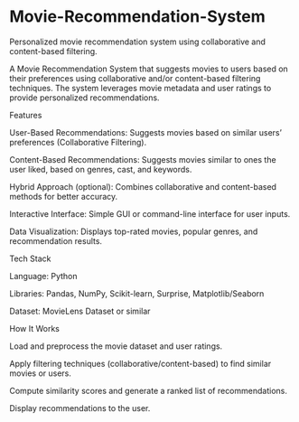 # Movie-Recommendation-System
Personalized movie recommendation system using collaborative and content-based filtering.

A Movie Recommendation System that suggests movies to users based on their preferences using collaborative and/or content-based filtering techniques. The system leverages movie metadata and user ratings to provide personalized recommendations.

Features

User-Based Recommendations: Suggests movies based on similar users’ preferences (Collaborative Filtering).

Content-Based Recommendations: Suggests movies similar to ones the user liked, based on genres, cast, and keywords.

Hybrid Approach (optional): Combines collaborative and content-based methods for better accuracy.

Interactive Interface: Simple GUI or command-line interface for user inputs.

Data Visualization: Displays top-rated movies, popular genres, and recommendation results.

Tech Stack

Language: Python

Libraries: Pandas, NumPy, Scikit-learn, Surprise, Matplotlib/Seaborn

Dataset: MovieLens Dataset
 or similar

How It Works

Load and preprocess the movie dataset and user ratings.

Apply filtering techniques (collaborative/content-based) to find similar movies or users.

Compute similarity scores and generate a ranked list of recommendations.

Display recommendations to the user.

